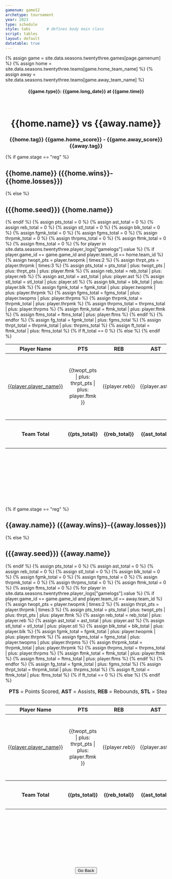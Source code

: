 ```yaml
---
gamenum: game12
archetype: tournament
year: 2023
type: schedule
style: tabs       # defines body main class
script: tables
layout: default
datatable: true
---
```

{% assign game = site.data.seasons.twentythree.games[page.gamenum] %}
{% assign home = site.data.seasons.twentythree.teams[game.home_team_name] %}
{% assign away = site.data.seasons.twentythree.teams[game.away_team_name] %}

<h4 style="text-align: center;"> {{game.type}}: {{game.long_date}} at {{game.time}} </h4>
<br>
<h1 style="text-align: center;"> {{home.name}} vs {{away.name}}</h1>
<h3 style="text-align: center;"> {{home.tag}} {{game.home_score}} - {{game.away_score}} {{away.tag}} </h3>
{% if game.stage == "reg" %}
<h2> {{home.name}} ({{home.wins}}-{{home.losses}})</h2>
{% else %}
<h2> ({{home.seed}}) {{home.name}} </h2>
{% endif %}
<table class="display">
  <colgroup>
      <col class="fifteen"/>
      <col class="nine"/>
      <col class="nine"/>
      <col class="nine"/>
      <col class="nine"/>
      <col class="nine"/>
      <col class="nine"/>
      <col class="nine"/>
      <col class="nine"/>
  </colgroup>
  <thead style="text-align: center;">
    <tr>
        <th>Player Name</th>
        <th>PTS</th>
        <th>REB</th>
        <th>AST</th>
        <th>STL</th>
        <th>BLK</th>
        <th>FG</th>
        <th>3PT</th>
        <th>FT</th>
    </tr>
  </thead>
  <tbody style="text-align: center;">
  {% assign pts_total = 0 %}
  {% assign ast_total = 0 %}
  {% assign reb_total = 0 %}
  {% assign stl_total = 0 %}
  {% assign blk_total = 0 %}
  {% assign fgmk_total = 0 %}
  {% assign fgms_total = 0 %}
  {% assign thrpmk_total = 0 %}
  {% assign thrpms_total = 0 %}
  {% assign ftmk_total = 0 %}
  {% assign ftms_total = 0 %}
  {% for player in site.data.seasons.twentythree.player_logs["gamelogs"].value %}
  {% if player.game_id == game.game_id and player.team_id == home.team_id %}
  {% assign twopt_pts = player.twopmk | times:2 %}
  {% assign thrpt_pts = player.thrpmk | times:3 %}
  <tr>
      <td><a href="/players/{{player.player_id}}">{{player.player_name}}</a></td>
      <td>{{twopt_pts | plus: thrpt_pts | plus: player.ftmk }}</td>
      <td>{{player.reb}}</td>
      <td>{{player.ast}}</td>
      <td>{{player.stl}}</td>
      <td>{{player.blk}}</td>
      <td>{{player.twopmk | plus: player.thrpmk}}-{{player.twopms | plus: player.thrpms | plus: player.twopmk | plus: player.thrpmk}}</td>
      <td>{{player.thrpmk}}-{{player.thrpms | plus: player.thrpmk}}</td>
      <td>{{player.ftmk}}-{{player.ftms | plus: player.ftmk}}</td>
      {% assign pts_total = pts_total | plus: twopt_pts | plus: thrpt_pts | plus: player.ftmk  %}
      {% assign reb_total = reb_total | plus: player.reb %}
      {% assign ast_total = ast_total | plus: player.ast %}
      {% assign stl_total = stl_total | plus: player.stl %}
      {% assign blk_total = blk_total | plus: player.blk %}
      {% assign fgmk_total = fgmk_total | plus: player.twopmk | plus: player.thrpmk %}
      {% assign fgms_total = fgms_total | plus: player.twopms | plus: player.thrpms %}
      {% assign thrpmk_total = thrpmk_total | plus: player.thrpmk %}
      {% assign thrpms_total = thrpms_total | plus: player.thrpms %}
      {% assign ftmk_total = ftmk_total | plus: player.ftmk %}
      {% assign ftms_total = ftms_total | plus: player.ftms %}
   </tr>
  {% endif %}
  {% endfor %}
  <tfoot style="text-align: center;">
    <tr>
        <th>Team Total</th>
        <th>{{pts_total}}</th>
        <th>{{reb_total}}</th>
        <th>{{ast_total}}</th>
        <th>{{stl_total}}</th>
        <th>{{blk_total}}</th>
        <th>{{fgmk_total}}-{{fgms_total| plus: fgmk_total }}</th>
        <th>{{thrpmk_total}}-{{thrpms_total| plus: thrpmk_total }}</th>
        <th>{{ftmk_total}}-{{ftms_total| plus: ftmk_total }}</th>
    </tr>
    <tr>
        <th></th>
        <th></th>
        <th></th>
        <th></th>
        <th></th>
        <th></th>
        {% assign fg_total = fgmk_total | plus: fgms_total %}
        <th>{{100.0 | times: fgmk_total | divided_by: fg_total | round: 1 }} %</th>
        {% assign thrpt_total = thrpmk_total | plus: thrpms_total %}
        <th>{{100.0 | times: thrpmk_total | divided_by: thrpt_total | round: 1 }} %</th>
        {% assign ft_total = ftmk_total | plus: ftms_total %}
        {% if ft_total == 0 %}
        <th>-- %</th>
        {% else %}
        <th>{{100.0 | times: ftmk_total | divided_by: ft_total | round: 1 }}%</th>
        {% endif %}
    </tr>
  </tfoot>
  </tbody>
</table>
<br>
{% if game.stage == "reg" %}
<h2> {{away.name}} ({{away.wins}}-{{away.losses}})</h2>
{% else %}
<h2> ({{away.seed}}) {{away.name}} </h2>
{% endif %}
<table class="display">
  <caption style="text-align: center;"> <b>PTS</b> = Points Scored, <b>AST</b> = Assists, <b>REB</b> = Rebounds, <b>STL</b> = Steals, <b>BLK</b> = Blocks. <b>FG</b> = Both 2PT and 3PT total made-shot, <b>3PT</b> = Three Pointers made-shot, <b>FT</b> = Free Throws made-shot </caption>
  <colgroup>
      <col class="fifteen"/>
      <col class="nine"/>
      <col class="nine"/>
      <col class="nine"/>
      <col class="nine"/>
      <col class="nine"/>
      <col class="nine"/>
      <col class="nine"/>
      <col class="nine"/>
  </colgroup>
  <thead style="text-align: center;">
    <tr>
        <th>Player Name</th>
        <th>PTS</th>
        <th>REB</th>
        <th>AST</th>
        <th>STL</th>
        <th>BLK</th>
        <th>FG</th>
        <th>3PT</th>
        <th>FT</th>
    </tr>
  </thead>
  <tbody style="text-align: center;">
  {% assign pts_total = 0 %}
  {% assign ast_total = 0 %}
  {% assign reb_total = 0 %}
  {% assign stl_total = 0 %}
  {% assign blk_total = 0 %}
  {% assign fgmk_total = 0 %}
  {% assign fgms_total = 0 %}
  {% assign thrpmk_total = 0 %}
  {% assign thrpms_total = 0 %}
  {% assign ftmk_total = 0 %}
  {% assign ftms_total = 0 %}
  {% for player in site.data.seasons.twentythree.player_logs["gamelogs"].value %}
  {% if player.game_id == game.game_id and player.team_id == away.team_id %}
  {% assign twopt_pts = player.twopmk | times:2 %}
  {% assign thrpt_pts = player.thrpmk | times:3 %}
  <tr>
      <td><a href="/players/{{player.player_id}}">{{player.player_name}}</a></td>
      <td>{{twopt_pts | plus: thrpt_pts | plus: player.ftmk }}</td>
      <td>{{player.reb}}</td>
      <td>{{player.ast}}</td>
      <td>{{player.stl}}</td>
      <td>{{player.blk}}</td>
      <td>{{player.twopmk | plus: player.thrpmk}}-{{player.twopms | plus: player.thrpms | plus: player.twopmk | plus: player.thrpmk}}</td>
      <td>{{player.thrpmk}}-{{player.thrpms | plus: player.thrpmk}}</td>
      <td>{{player.ftmk}}-{{player.ftms | plus: player.ftmk}}</td>
      {% assign pts_total = pts_total | plus: twopt_pts | plus: thrpt_pts | plus: player.ftmk  %}
      {% assign reb_total = reb_total | plus: player.reb %}
      {% assign ast_total = ast_total | plus: player.ast %}
      {% assign stl_total = stl_total | plus: player.stl %}
      {% assign blk_total = blk_total | plus: player.blk %}
      {% assign fgmk_total = fgmk_total | plus: player.twopmk | plus: player.thrpmk %}
      {% assign fgms_total = fgms_total | plus: player.twopms | plus: player.thrpms %}
      {% assign thrpmk_total = thrpmk_total | plus: player.thrpmk %}
      {% assign thrpms_total = thrpms_total | plus: player.thrpms %}
      {% assign ftmk_total = ftmk_total | plus: player.ftmk %}
      {% assign ftms_total = ftms_total | plus: player.ftms %}
   </tr>
  {% endif %}
  {% endfor %}
  <tfoot style="text-align: center;">
    <tr>
        <th>Team Total</th>
        <th>{{pts_total}}</th>
        <th>{{reb_total}}</th>
        <th>{{ast_total}}</th>
        <th>{{stl_total}}</th>
        <th>{{blk_total}}</th>
        <th>{{fgmk_total}}-{{fgms_total| plus: fgmk_total }}</th>
        <th>{{thrpmk_total}}-{{thrpms_total| plus: thrpmk_total }}</th>
        <th>{{ftmk_total}}-{{ftms_total| plus: ftmk_total }}</th>
    </tr>
    <tr>
        <th></th>
        <th></th>
        <th></th>
        <th></th>
        <th></th>
        <th></th>
        {% assign fg_total = fgmk_total | plus: fgms_total %}
        <th>{{100.0 | times: fgmk_total | divided_by: fg_total | round: 1 }} %</th>
        {% assign thrpt_total = thrpmk_total | plus: thrpms_total %}
        <th>{{100.0 | times: thrpmk_total | divided_by: thrpt_total | round: 1 }} %</th>
        {% assign ft_total = ftmk_total | plus: ftms_total %}
        {% if ft_total == 0 %}
        <th>-- %</th>
        {% else %}
        <th>{{100.0 | times: ftmk_total | divided_by: ft_total | round: 1 }}%</th>
        {% endif %}
    </tr>
  </tfoot>
  </tbody>
</table>
<br>
<div style="display: flex; justify-content: center; align-items: center;">
  <button type="button" onclick="window.history.back()">Go Back</button>
</div>